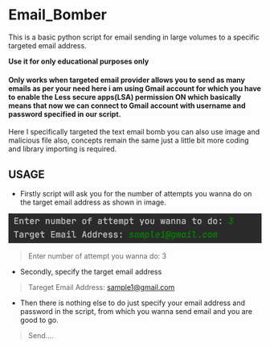# Email_Bomber
This is a basic python script for email sending in large volumes to a specific targeted email address.

**Use it for only educational purposes only**

#### Only works when targeted email provider allows you to send as many emails as per your need here i am using Gmail account for which you have to enable the Less secure apps(LSA) permission ON which basically means that now we can connect to Gmail account with username and password specified in our script.

Here I specifically targeted the text email bomb you can also use image and malicious file also, concepts remain the same just a little bit more coding and library importing is required.


## USAGE

- Firstly script will ask you for the number of attempts you wanna do on the target email address as shown in image.


![](/usage.png)


>Enter number of attempt you wanna do:
>3


- Secondly, specify the target email address

>Tareget Email Address:
>sample1@gmail.com

- Then there is nothing else to do just specify your email address and password in the script, from which you wanna send email and you are good to go.

>Send....
